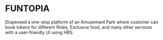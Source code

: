 # FUNTOPIA
Dispensed a one-stop platform of an Amusement Park where customer can book tokens for different Rides, Exclusive food, and many other services with a user-friendly UI using HBS.
